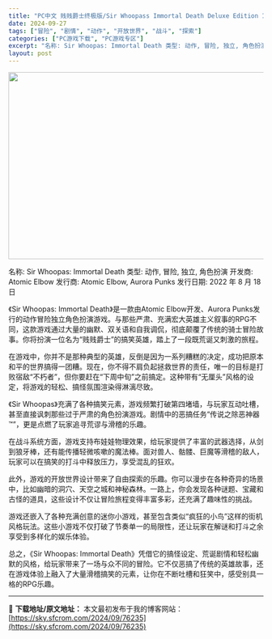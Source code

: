 ```yaml
---
title: "PC中文 贱贱爵士终极版/Sir Whoopass Immortal Death Deluxe Edition 11.12G"
date: 2024-09-27
tags: ["冒险", "剧情", "动作", "开放世界", "战斗", "探索"]
categories: ["PC游戏下载", "PC游戏专区"]
excerpt: "名称: Sir Whoopas: Immortal Death 类型: 动作, 冒险, 独立, 角色扮演 开发商: Atomic Elbow 发行商: Atomic Elbow, Aurora Punks 发行日期: 2022 年 8 月 18 日 《Sir Whoopas: Immortal De&hellip;"
layout: post
---
```


<img class="aligncenter size-full wp-image-76236" src="https://sky.sfcrom.com/wp-content/uploads/2024/09/2024092711491955.webp" alt="" width="660" height="370" />

名称: Sir Whoopas: Immortal Death
类型: 动作, 冒险, 独立, 角色扮演
开发商: Atomic Elbow
发行商: Atomic Elbow, Aurora Punks
发行日期: 2022 年 8 月 18 日

《Sir Whoopas: Immortal Death》是一款由Atomic Elbow开发、Aurora Punks发行的动作冒险独立角色扮演游戏。与那些严肃、充满宏大英雄主义叙事的RPG不同，这款游戏通过大量的幽默、双关语和自我调侃，彻底颠覆了传统的骑士冒险故事。你将扮演一位名为“贱贱爵士”的搞笑英雄，踏上了一段既荒诞又刺激的旅程。

在游戏中，你并不是那种典型的英雄，反倒是因为一系列糟糕的决定，成功把原本和平的世界搞得一团糟。现在，你不得不肩负起拯救世界的责任，唯一的目标是打败宿敌“不朽者”，但你要赶在“下周中旬”之前搞定。这种带有“无厘头”风格的设定，将游戏的轻松、搞怪氛围渲染得淋漓尽致。

《Sir Whoopas》充满了各种搞笑元素，游戏频繁打破第四堵墙，与玩家互动吐槽，甚至直接讽刺那些过于严肃的角色扮演游戏。剧情中的恶搞任务“传说之除恶神器™”，更是点燃了玩家追寻荒谬与滑稽的乐趣。

在战斗系统方面，游戏支持布娃娃物理效果，给玩家提供了丰富的武器选择，从剑到狼牙棒，还有能传播轻微咳嗽的魔法棒。面对兽人、骷髅、巨魔等滑稽的敌人，玩家可以在搞笑的打斗中释放压力，享受混乱的狂欢。

此外，游戏的开放世界设计带来了自由探索的乐趣。你可以漫步在各种奇异的场景中，比如幽暗的洞穴、天空之城和神秘森林。一路上，你会发现各种谜题、宝藏和古怪的道具，这些设计不仅让冒险旅程变得丰富多彩，还充满了趣味性的挑战。

游戏还嵌入了各种充满创意的迷你小游戏，甚至包含类似“疯狂的小鸟”这样的街机风格玩法。这些小游戏不仅打破了节奏单一的局限性，还让玩家在解谜和打斗之余享受到多样化的娱乐体验。

总之，《Sir Whoopas: Immortal Death》凭借它的搞怪设定、荒诞剧情和轻松幽默的风格，给玩家带来了一场与众不同的冒险。它不仅恶搞了传统的英雄故事，还在游戏体验上融入了大量滑稽搞笑的元素，让你在不断吐槽和狂笑中，感受别具一格的RPG乐趣。

---
📖 **下载地址/原文地址：** 本文最初发布于我的博客网站：[https://sky.sfcrom.com/2024/09/76235](https://sky.sfcrom.com/2024/09/76235)
